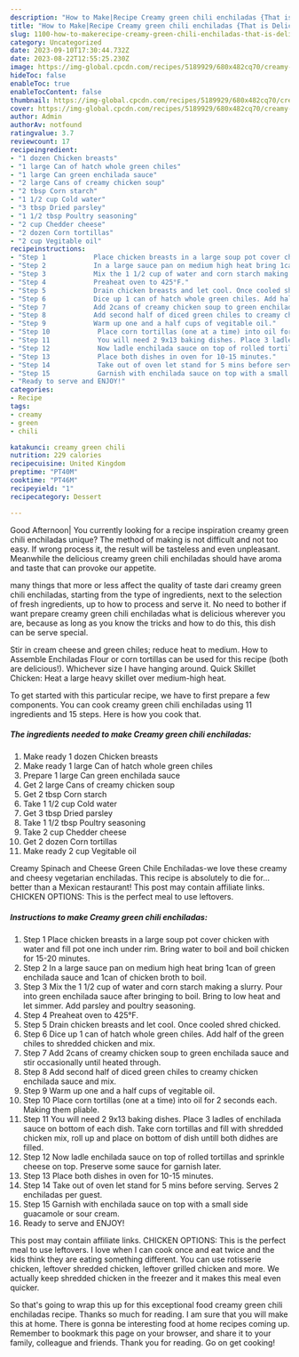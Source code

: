 ```yaml
---
description: "How to Make|Recipe Creamy green chili enchiladas {That is Delicious"
title: "How to Make|Recipe Creamy green chili enchiladas {That is Delicious"
slug: 1100-how-to-makerecipe-creamy-green-chili-enchiladas-that-is-delicious
category: Uncategorized
date: 2023-09-10T17:30:44.732Z
date: 2023-08-22T12:55:25.230Z
image: https://img-global.cpcdn.com/recipes/5189929/680x482cq70/creamy-green-chili-enchiladas-recipe-main-photo.jpg
hideToc: false
enableToc: true
enableTocContent: false
thumbnail: https://img-global.cpcdn.com/recipes/5189929/680x482cq70/creamy-green-chili-enchiladas-recipe-main-photo.jpg
cover: https://img-global.cpcdn.com/recipes/5189929/680x482cq70/creamy-green-chili-enchiladas-recipe-main-photo.jpg
author: Admin
authorAv: notfound
ratingvalue: 3.7
reviewcount: 17
recipeingredient:
- "1 dozen Chicken breasts"
- "1 large Can of hatch whole green chiles"
- "1 large Can green enchilada sauce"
- "2 large Cans of creamy chicken soup"
- "2 tbsp Corn starch"
- "1 1/2 cup Cold water"
- "3 tbsp Dried parsley"
- "1 1/2 tbsp Poultry seasoning"
- "2 cup Chedder cheese"
- "2 dozen Corn tortillas"
- "2 cup Vegitable oil"
recipeinstructions:
- "Step 1            Place chicken breasts in a large soup pot cover chicken with water and fill pot one inch under rim. Bring water to boil and boil chicken for 15-20 minutes."
- "Step 2            In a large sauce pan on medium high heat bring 1can of green enchilada sauce and 1can of chicken broth to boil."
- "Step 3            Mix the 1 1/2 cup of water and corn starch making a slurry. Pour into green enchilada sauce after bringing to boil. Bring to low heat and let simmer. Add parsley and poultry seasoning."
- "Step 4            Preaheat oven to 425°F."
- "Step 5            Drain chicken breasts and let cool. Once cooled shred chicked."
- "Step 6            Dice up 1 can of hatch whole green chiles. Add half of the green chiles to shredded chicken and mix."
- "Step 7            Add 2cans of creamy chicken soup to green enchilada sauce and stir occasionally until heated through."
- "Step 8            Add second half of diced green chiles to creamy chicken enchilada sauce and mix."
- "Step 9            Warm up one and a half cups of vegitable oil."
- "Step 10            Place corn tortillas (one at a time) into oil for 2 seconds each. Making them pliable."
- "Step 11            You will need 2 9x13 baking dishes. Place 3 ladles of enchilada sauce on bottom of each dish. Take corn tortillas and fill with shredded chicken mix, roll up and place on bottom of dish untill both didhes are filled."
- "Step 12            Now ladle enchilada sauce on top of rolled tortillas and sprinkle cheese on top. Preserve some sauce for garnish later."
- "Step 13            Place both dishes in oven for 10-15 minutes."
- "Step 14            Take out of oven let stand for 5 mins before serving. Serves 2 enchiladas per guest."
- "Step 15            Garnish with enchilada sauce on top with a small side guacamole or sour cream."
- "Ready to serve and ENJOY!"
categories:
- Recipe
tags:
- creamy
- green
- chili

katakunci: creamy green chili 
nutrition: 229 calories
recipecuisine: United Kingdom
preptime: "PT40M"
cooktime: "PT46M"
recipeyield: "1"
recipecategory: Dessert

---
```



Good Afternoon| You currently looking for a recipe inspiration creamy green chili enchiladas unique? The method of making is not difficult and not too easy. If wrong process it, the result will be tasteless and even unpleasant. Meanwhile the delicious creamy green chili enchiladas should have aroma and taste that can provoke our appetite.






many things that more or less affect the quality of taste dari creamy green chili enchiladas, starting from the type of ingredients, next to the selection of fresh ingredients, up to how to process and serve it. No need to bother if want prepare creamy green chili enchiladas what is delicious wherever you are, because as long as you know the tricks and how to do this, this dish can be serve  special.


Stir in cream cheese and green chiles; reduce heat to medium. How to Assemble Enchiladas Flour or corn tortillas can be used for this recipe (both are delicious!). Whichever size I have hanging around. Quick Skillet Chicken: Heat a large heavy skillet over medium-high heat.


To get started with this particular recipe, we have to first prepare a few components. You can cook creamy green chili enchiladas using 11 ingredients and 15 steps. Here is how you cook that.

<!--inarticleads1-->

##### The ingredients needed to make Creamy green chili enchiladas:

1. Make ready 1 dozen Chicken breasts
1. Make ready 1 large Can of hatch whole green chiles
1. Prepare 1 large Can green enchilada sauce
1. Get 2 large Cans of creamy chicken soup
1. Get 2 tbsp Corn starch
1. Take 1 1/2 cup Cold water
1. Get 3 tbsp Dried parsley
1. Take 1 1/2 tbsp Poultry seasoning
1. Take 2 cup Chedder cheese
1. Get 2 dozen Corn tortillas
1. Make ready 2 cup Vegitable oil


Creamy Spinach and Cheese Green Chile Enchiladas-we love these creamy and cheesy vegetarian enchiladas. This recipe is absolutely to die for…better than a Mexican restaurant! This post may contain affiliate links. CHICKEN OPTIONS: This is the perfect meal to use leftovers. 

<!--inarticleads2-->

##### Instructions to make Creamy green chili enchiladas:

1. Step 1            Place chicken breasts in a large soup pot cover chicken with water and fill pot one inch under rim. Bring water to boil and boil chicken for 15-20 minutes.
1. Step 2            In a large sauce pan on medium high heat bring 1can of green enchilada sauce and 1can of chicken broth to boil.
1. Step 3            Mix the 1 1/2 cup of water and corn starch making a slurry. Pour into green enchilada sauce after bringing to boil. Bring to low heat and let simmer. Add parsley and poultry seasoning.
1. Step 4            Preaheat oven to 425°F.
1. Step 5            Drain chicken breasts and let cool. Once cooled shred chicked.
1. Step 6            Dice up 1 can of hatch whole green chiles. Add half of the green chiles to shredded chicken and mix.
1. Step 7            Add 2cans of creamy chicken soup to green enchilada sauce and stir occasionally until heated through.
1. Step 8            Add second half of diced green chiles to creamy chicken enchilada sauce and mix.
1. Step 9            Warm up one and a half cups of vegitable oil.
1. Step 10            Place corn tortillas (one at a time) into oil for 2 seconds each. Making them pliable.
1. Step 11            You will need 2 9x13 baking dishes. Place 3 ladles of enchilada sauce on bottom of each dish. Take corn tortillas and fill with shredded chicken mix, roll up and place on bottom of dish untill both didhes are filled.
1. Step 12            Now ladle enchilada sauce on top of rolled tortillas and sprinkle cheese on top. Preserve some sauce for garnish later.
1. Step 13            Place both dishes in oven for 10-15 minutes.
1. Step 14            Take out of oven let stand for 5 mins before serving. Serves 2 enchiladas per guest.
1. Step 15            Garnish with enchilada sauce on top with a small side guacamole or sour cream.
1. Ready to serve and ENJOY!

This post may contain affiliate links. CHICKEN OPTIONS: This is the perfect meal to use leftovers. I love when I can cook once and eat twice and the kids think they are eating something different. You can use rotisserie chicken, leftover shredded chicken, leftover grilled chicken and more. We actually keep shredded chicken in the freezer and it makes this meal even quicker. 

So that's going to wrap this up for this exceptional food creamy green chili enchiladas recipe. Thanks so much for reading. I am sure that you will make this at home. There is gonna be interesting food at home recipes coming up. Remember to bookmark this page on your browser, and share it to your family, colleague and friends. Thank you for reading. Go on get cooking!
